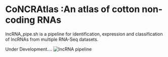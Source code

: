 # CoNCRAtlas :An atlas of cotton non-coding RNAs
lncRNA_pipe.sh is a pipeline for identification, expression and classification of lncRNAs from multiple RNA-Seq datasets.

Under Development....
![lncRNA pipeline](http://14.139.61.8/CoNCRAtlas/images/lncRNA_pipeline.tif)
